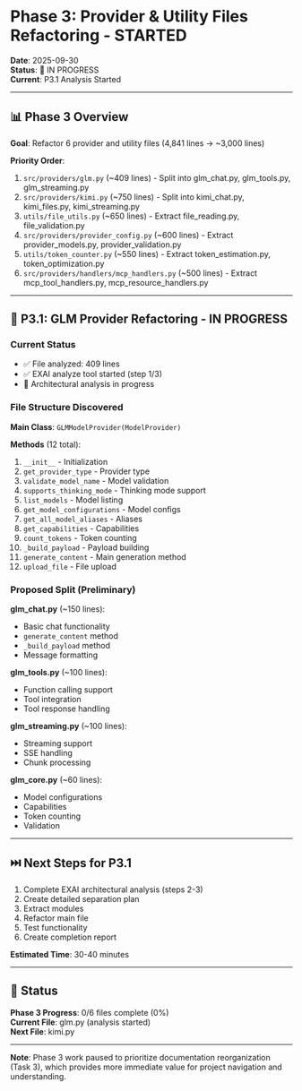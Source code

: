 # Phase 3: Provider & Utility Files Refactoring - STARTED

**Date**: 2025-09-30  
**Status**: 🔄 IN PROGRESS  
**Current**: P3.1 Analysis Started

---

## 📊 Phase 3 Overview

**Goal**: Refactor 6 provider and utility files (4,841 lines → ~3,000 lines)

**Priority Order**:
1. `src/providers/glm.py` (~409 lines) - Split into glm_chat.py, glm_tools.py, glm_streaming.py
2. `src/providers/kimi.py` (~750 lines) - Split into kimi_chat.py, kimi_files.py, kimi_streaming.py
3. `utils/file_utils.py` (~650 lines) - Extract file_reading.py, file_validation.py
4. `src/providers/provider_config.py` (~600 lines) - Extract provider_models.py, provider_validation.py
5. `utils/token_counter.py` (~550 lines) - Extract token_estimation.py, token_optimization.py
6. `src/providers/handlers/mcp_handlers.py` (~500 lines) - Extract mcp_tool_handlers.py, mcp_resource_handlers.py

---

## 🔄 P3.1: GLM Provider Refactoring - IN PROGRESS

### Current Status
- ✅ File analyzed: 409 lines
- ✅ EXAI analyze tool started (step 1/3)
- 🔄 Architectural analysis in progress

### File Structure Discovered
**Main Class**: `GLMModelProvider(ModelProvider)`

**Methods** (12 total):
1. `__init__` - Initialization
2. `get_provider_type` - Provider type
3. `validate_model_name` - Model validation
4. `supports_thinking_mode` - Thinking mode support
5. `list_models` - Model listing
6. `get_model_configurations` - Model configs
7. `get_all_model_aliases` - Aliases
8. `get_capabilities` - Capabilities
9. `count_tokens` - Token counting
10. `_build_payload` - Payload building
11. `generate_content` - Main generation method
12. `upload_file` - File upload

### Proposed Split (Preliminary)
**glm_chat.py** (~150 lines):
- Basic chat functionality
- `generate_content` method
- `_build_payload` method
- Message formatting

**glm_tools.py** (~100 lines):
- Function calling support
- Tool integration
- Tool response handling

**glm_streaming.py** (~100 lines):
- Streaming support
- SSE handling
- Chunk processing

**glm_core.py** (~60 lines):
- Model configurations
- Capabilities
- Token counting
- Validation

---

## ⏭️ Next Steps for P3.1

1. Complete EXAI architectural analysis (steps 2-3)
2. Create detailed separation plan
3. Extract modules
4. Refactor main file
5. Test functionality
6. Create completion report

**Estimated Time**: 30-40 minutes

---

## 📝 Status

**Phase 3 Progress**: 0/6 files complete (0%)  
**Current File**: glm.py (analysis started)  
**Next File**: kimi.py

---

**Note**: Phase 3 work paused to prioritize documentation reorganization (Task 3), which provides more immediate value for project navigation and understanding.

